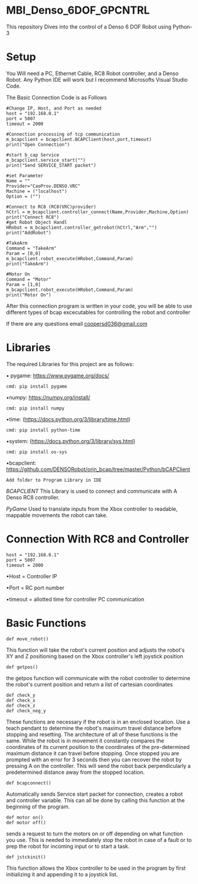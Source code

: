 # MBI_Denso_6DOF_GPCNTRL
This repository Dives into the control of a Denso 6 DOF Robot using Python-3

# Setup
You Will need a PC, Ethernet Cable, RC8 Robot controller, and a Denso Robot. Any Python IDE will work but I recommend
Microsofts Visual Studio Code.

The Basic Connection Code is as Follows

    #Change IP, Host, and Port as needed
    host = "192.168.0.1"
    port = 5007
    timeout = 2000
    
    #Connection processing of tcp communication
    m_bcapclient = bcapclient.BCAPClient(host,port,timeout)
    print("Open Connection")
    
    #start b_cap Service
    m_bcapclient.service_start("")
    print("Send SERVICE_START packet")
    
    #set Parameter
    Name = ""
    Provider="CaoProv.DENSO.VRC"
    Machine = ("localhost")
    Option = ("")
    
    #Connect to RC8 (RC8(VRC)provider)
    hCtrl = m_bcapclient.controller_connect(Name,Provider,Machine,Option)
    print("Connect RC8")
    #get Robot Object Handl
    HRobot = m_bcapclient.controller_getrobot(hCtrl,"Arm","")
    print("AddRobot")
    
    #TakeArm
    Command = "TakeArm"
    Param = [0,0]
    m_bcapclient.robot_execute(HRobot,Command,Param)
    print("TakeArm")
    
    #Motor On
    Command = "Motor"
    Param = [1,0]
    m_bcapclient.robot_execute(HRobot,Command,Param)
    print("Motor On")

After this connection program is written in your code, you will be able to use different types of bcap excecutables for controlling the robot and controller

If there are any questions email coopersd036@gmail.com

# Libraries

The required Libraries for this project are as follows:

• pygame: https://www.pygame.org/docs/
    
    cmd: pip install pygame
  
•numpy: https://numpy.org/install/
    
    cmd: pip install numpy

•time: (https://docs.python.org/3/library/time.html)
    
    cmd: pip install python-time

•system: (https://docs.python.org/3/library/sys.html)
    
    cmd: pip install os-sys

•bcapclient: https://github.com/DENSORobot/orin_bcap/tree/master/Python/bCAPClient
    
    Add folder to Program Library in IDE

*BCAPCLIENT*
This Library is used to connect and communicate with A Denso RC8 controller.

*PyGame* 
Used to translate inputs from the Xbox controller to readable, mappable movements the robot can take.

# Connection With RC8 and Controller
    host = "192.168.0.1"
    port = 5007
    timeout = 2000
•Host = Controller IP

•Port = RC port number

•timeout = allotted time for controller PC communication


# Basic Functions
        
    def move_robot()
This function will take the robot's current position and adjusts the robot's XY and Z positioning based on the Xbox controller's left joystick position

    def getpos()
the getpos function will communicate with the robot controller to determine the robot's current position and return a list of cartesian coordinates

    def check_y
    def check_x
    def check_z
    def check_neg_y
These functions are necessary if the robot is in an enclosed location. Use a teach pendant to determine the robot's maximum travel distance before stopping and resetting. The architecture of all of these functions is the same. While the robot is in movement it constantly compares the coordinates of its current position to the coordinates of the pre-determined maximum distance it can travel before stopping. Once stopped you are prompted with an error for 3 seconds then you can recover the robot by pressing A on the controller. This will send the robot back perpendicularly a predetermined distance away from the stopped location. 

    def bcapconnect()
Automatically sends Service start packet for connection, creates a robot and controller variable. This can all be done by calling this function at the beginning of the program. 

    def motor on()
    def motor off()
sends a request to turn the motors on or off depending on what function you use. This is needed to immediately stop the robot in case of a fault or to prep the robot for incoming input or to start a task. 

    def jstckinit()
This function allows the Xbox controller to be used in the program by first initializing it and appending it to a joystick list.











